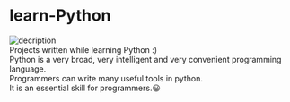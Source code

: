 # learn-Python
![decription](https://img.shields.io/badge/IceAbyss-Python-yellow)  
Projects written while learning Python :)  
Python is a very broad, very intelligent and very convenient programming language.  
Programmers can write many useful tools in python.  
It is an essential skill for programmers.😀
